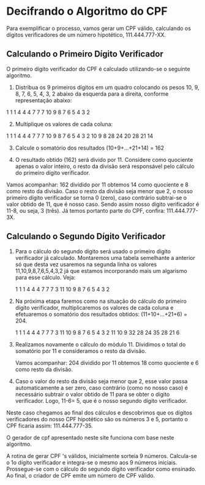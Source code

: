 # Decifrando o Algoritmo do CPF

Para exemplificar o processo, vamos gerar um CPF válido, calculando os dígitos verificadores de um número hipotético, 111.444.777-XX.

## Calculando o Primeiro Dígito Verificador

O primeiro dígito verificador do CPF é calculado utilizando-se o seguinte algoritmo.

1. Distribua os 9 primeiros dígitos em um quadro colocando os pesos 10, 9, 8, 7, 6, 5, 4, 3, 2 abaixo da esquerda para a direita, conforme representação abaixo:

1	1	1	4	4	4	7	7	7
10	9	8	7	6	5	4	3	2

2. Multiplique os valores de cada coluna:

1	1	1	4	4	4	7	7	7
10	9	8	7	6	5	4	3	2
10	9	8	28	24	20	28	21	14

3. Calcule o somatório dos resultados (10+9+...+21+14) = 162

4. O resultado obtido (162) será divido por 11. Considere como quociente apenas o valor inteiro, o resto da divisão será responsável pelo cálculo do primeiro dígito verificador.

Vamos acompanhar: 162 dividido por 11 obtemos 14 como quociente e 8 como resto da divisão. Caso o resto da divisão seja menor que 2, o nosso primeiro dígito verificador se torna 0 (zero), caso contrário subtrai-se o valor obtido de 11, que é nosso caso. Sendo assim nosso dígito verificador é 11-8, ou seja, 3 (três). Já temos portanto parte do CPF, confira: 111.444.777-3X.

## Calculando o Segundo Dígito Verificador

1. Para o cálculo do segundo dígito será usado o primeiro dígito verificador já calculado. Montaremos uma tabela semelhante a anterior só que desta vez usaremos na segunda linha os valores 11,10,9,8,7,6,5,4,3,2 já que estamos incorporando mais um algarismo para esse cálculo. Veja:

   1	1	1	4	4	4	7	7	7	3
   11	10	9	8	7	6	5	4	3	2

2. Na próxima etapa faremos como na situação do cálculo do primeiro dígito verificador, multiplicaremos os valores de cada coluna e efetuaremos o somatório dos resultados obtidos: (11+10+...+21+6) = 204.

   1	1	1	4	4	4	7	7	7	3
   11	10	9	8	7	6	5	4	3	2
   11	10	9	32	28	24	35	28	21	6

3. Realizamos novamente o cálculo do módulo 11. Dividimos o total do somatório por 11 e consideramos o resto da divisão.

   Vamos acompanhar: 204 dividido por 11 obtemos 18 como quociente e 6 como resto da divisão.

4. Caso o valor do resto da divisão seja menor que 2, esse valor passa automaticamente a ser zero, caso contrário (como no nosso caso) é necessário subtrair o valor obtido de 11 para se obter o dígito verificador. Logo, 11-6= 5, que é o nosso segundo dígito verificador.

Neste caso chegamos ao final dos cálculos e descobrimos que os dígitos verificadores do nosso CPF hipotético são os números 3 e 5, portanto o CPF ficaria assim: 111.444.777-35.

O gerador de cpf apresentado neste site funciona com base neste algoritmo.

A rotina de gerar CPF 's válidos, inicialmente sorteia 9 números. Calcula-se o 1o dígito verificador e integra-se o mesmo aos 9 números iniciais. Prossegue-se com o cálculo do segundo dígito verificador como ensinado. Ao final, o criador de CPF emite um número de CPF válido.
